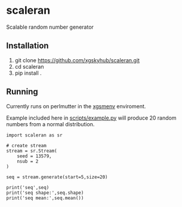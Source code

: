 # scaleran
Scalable random number generator

## Installation
1. git clone https://github.com/xgskyhub/scaleran.git
2. cd scaleran
3. pip install .

## Running
Currently runs on perlmutter in the [xgsmenv](https://github.com/xgskyhub/xgsmenv) enviroment.

Example included here in [scripts/example.py](https://github.com/xgskyhub/scaleran/blob/master/scripts/example.py) will produce 20 random numbers from a normal distribution.

```
import scaleran as sr

# create stream
stream = sr.Stream(
    seed = 13579,
    nsub = 2
)

seq = stream.generate(start=5,size=20)

print('seq',seq)
print('seq shape:',seq.shape)
print('seq mean:',seq.mean())

```
